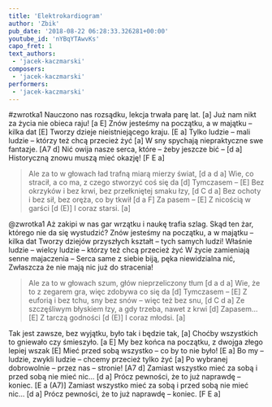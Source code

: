 ```yaml
---
title: 'Elektrokardiogram'
author: 'Zbik'
pub_date: '2018-08-22 06:28:33.326281+00:00'
youtube_id: 'nYBqYTAwvKs'
capo_fret: 1
text_authors:
 - 'jacek-kaczmarski'
composers:
 - 'jacek-kaczmarski'
performers:
 - 'jacek-kaczmarski'
---
```


#zwrotka1
Nauczono nas rozsądku, lekcja trwała parę lat. [a]
Już nam nikt za życia nie obieca raju! [a E]
Znów jesteśmy na początku, a w majątku – kilka dat [E]
Tworzy dzieje nieistniejącego kraju. [E a]
Tylko ludzie – mali ludzie – którzy też chcą przecież żyć [a]
W sny spychają niepraktyczne swe fantazje. [A7 d]
Nić owija nasze serca, które – żeby jeszcze bić – [d a]
Historyczną znowu muszą mieć okazję! [F E a]

>Ale za to w głowach ład trafną miarą mierzy świat, [d a d a]
>Wie, co stracił, a co ma, z czego stworzyć coś się da [d]
>Tymczasem – [E]
>Bez okrzyków i bez krwi, bez przełkniętej smaku łzy, [d C d a]
>Bez ochoty i bez sił, bez oręża, co by tkwił [d a F]
>Za pasem – [E]
>Z nicością w garści [d (E)]
>I coraz starsi. [a]

@zwrotka1
Aż zakipi w nas gar wrzątku i naukę trafia szlag.
Skąd ten żar, którego nie da się wystudzić?
Znów jesteśmy na początku, a w majątku – kilka dat
Tworzy dziejów przyszłych kształt – tych samych ludzi!
Właśnie ludzie – wielcy ludzie – którzy też chcą przecież żyć
W życie zamieniają senne majaczenia –
Serca same z siebie biją, pęka niewidzialna nić,
Zwłaszcza że nie mają nic już do stracenia!

>Ale za to w głowach szum, głów nieprzeliczony tłum [d a d a]
>Wie, że to z zegarem gra, więc zdobywa co się da [d]
>Tymczasem – [E]
>Z euforią i bez tchu, sny bez snów – więc też bez snu, [d C d a]
>Ze szczęśliwym błyskiem łzy, a gdy trzeba, nawet z krwi [d]
>Zapasem… [E]
>Z tarczą godności [d (E)]
>I coraz młodsi. [a]

Tak jest zawsze, bez wyjątku, było tak i będzie tak, [a]
Choćby wszystkich to gniewało czy śmieszyło. [a E]
My bez końca na początku, z dwojga złego lepiej wszak [E]
Mieć przed sobą wszystko – co by to nie było! [E a]
Bo my – ludzie, zwykli ludzie – chcemy przecież tylko żyć [a]
Po wybranej dobrowolnie – przez nas – stronie! [A7 d]
Zamiast wszystko mieć za sobą i przed sobą nie mieć nic… [d a]
Prócz pewności, że to już naprawdę – koniec. [E a (A7)]
Zamiast wszystko mieć za sobą i przed sobą nie mieć nic… [d a]
Prócz pewności, że to już naprawdę – koniec. [F E a]